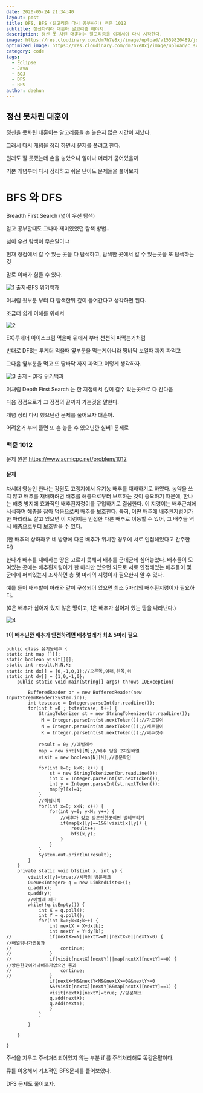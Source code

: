 ```yaml
---
date: 2020-05-24 21:34:40
layout: post
title: DFS, BFS (알고리즘 다시 공부하기) 백준 1012
subtitle: 정신차려라 대훈아 알고리즘 해야지.
description: 정신 못 차린 대훈이는 알고리즘을 이제서야 다시 시작한다.
image: https://res.cloudinary.com/dm7h7e8xj/image/upload/v1559820489/js-code_n83m7a.jpg
optimized_image: https://res.cloudinary.com/dm7h7e8xj/image/upload/c_scale,w_380/v1559820489/js-code_n83m7a.jpg
category: code
tags:
  - Eclipse
  - Java
  - BOJ
  - DFS
  - BFS
author: daehun
---
```



## 정신 못차린 대훈이

정신을 못차린 대훈이는 알고리즘을 손 놓은지 많은 시간이 지났다.

그래서 다시 개념을 정리 하면서 문제를 풀려고 한다.

원래도 잘 못했는데 손을 놓았으니 얼마나 머리가 굳어있을까

기본 개념부터 다시 정리하고 쉬운 난이도 문제들을 풀어보자

# BFS 와 DFS

Breadth First Search (넓이 우선 탐색)

알고 공부할때도 그나마 재미있었던 탐색 방법..

넓이 우선 탐색이 무슨말이냐

현재 정점에서 갈 수 있는 곳을 다 탐색하고, 탐색한 곳에서 갈 수 있는곳을 또 탐색하는것

말로 이해가 힘들 수 있다.

![1](../assets/img/work/BFS1.gif)
출저-BFS 위키백과

이처럼 윗부분 부터 다 탐색한뒤 깊이 들어간다고 생각하면 된다.

조금더 쉽게 이해를 위해서

![2](../assets/img/work/투게더1.jpg)

EX)투게더 아이스크림 먹을때 위에서 부터 천천히 파먹는거처럼

반대로 DFS는 투게더 먹을때 옆부분을 먹는게아니라 땅바닥 보일때 까지 파먹고

그다음 옆부분을 먹고 또 땅바닥 까지 파먹고 이렇게 생각하자.

![3](../assets/img/work/DFS1.gif)
출저 - DFS 위키백과

이처럼 Depth First Search 는 한 지점에서 깊이 갈수 있는곳으로 다 간다음

다음 정점으로가 그 정점의 끝까지 가는것을 말한다.

개념 정리 다시 했으닌깐 문제를 풀어보자 대훈아.

어려운거 부터 풀면 또 손 놓을 수 있으닌깐 실버1 문제로

### 백준 1012

문제 원본 https://www.acmicpc.net/problem/1012

#### 문제 
차세대 영농인 한나는 강원도 고랭지에서 유기농 배추를 재배하기로 하였다. 농약을 쓰지 않고 배추를 재배하려면 배추를 해충으로부터 보호하는 것이 중요하기 때문에, 한나는 해충 방지에 효과적인 배추흰지렁이를 구입하기로 결심한다. 이 지렁이는 배추근처에 서식하며 해충을 잡아 먹음으로써 배추를 보호한다. 특히, 어떤 배추에 배추흰지렁이가 한 마리라도 살고 있으면 이 지렁이는 인접한 다른 배추로 이동할 수 있어, 그 배추들 역시 해충으로부터 보호받을 수 있다.

(한 배추의 상하좌우 네 방향에 다른 배추가 위치한 경우에 서로 인접해있다고 간주한다)

한나가 배추를 재배하는 땅은 고르지 못해서 배추를 군데군데 심어놓았다. 배추들이 모여있는 곳에는 배추흰지렁이가 한 마리만 있으면 되므로 서로 인접해있는 배추들이 몇 군데에 퍼져있는지 조사하면 총 몇 마리의 지렁이가 필요한지 알 수 있다.

예를 들어 배추밭이 아래와 같이 구성되어 있으면 최소 5마리의 배추흰지렁이가 필요하다.

(0은 배추가 심어져 있지 않은 땅이고, 1은 배추가 심어져 있는 땅을 나타낸다.)

![4](../assets/img/work/백준배추1.PNG)

#### 1이 배추닌깐 배추가 안전하려면 배추벌레가 최소 5마리 필요

```
public class 유기농배추 {
static int map [][];
static boolean visit[][];
static int result,M,N,K;
static int dx[] = {0,-1,0,1};//오른쪽,아래,왼쪽,위
static int dy[] = {1,0,-1,0};
	public static void main(String[] args) throws IOException{
		
		BufferedReader br = new BufferedReader(new InputStreamReader(System.in));
		int testcase = Integer.parseInt(br.readLine());
		for(int t =0 ; t<testcase; t++) {
			StringTokenizer st = new StringTokenizer(br.readLine());
			 M = Integer.parseInt(st.nextToken());//가로길이
			 N = Integer.parseInt(st.nextToken());//세로길이
			 K = Integer.parseInt(st.nextToken());//배추갯수		
			
			result = 0; //에벌레수
			map = new int[N][M];//배추 담을 2차원배열
			visit = new boolean[N][M];//방문확인
			
			for(int k=0; k<K; k++) {
				st = new StringTokenizer(br.readLine());
				int x = Integer.parseInt(st.nextToken());
				int y = Integer.parseInt(st.nextToken());
				map[y][x]=1;
			}
			//작업시작
			for(int x=0; x<N; x++) {
				for(int y=0; y<M; y++) {
					//배추가 있고 방문안한곳이면 벌레뿌리기
					if(map[x][y]==1&&!visit[x][y]) {
						result++;
						bfs(x,y);
					}
				}
			}
			System.out.println(result);
		}
	}
	private static void bfs(int x, int y) {
		visit[x][y]=true;//시작점 방문체크
		Queue<Integer> q = new LinkedList<>();
		q.add(x);
		q.add(y);
		//애벌레 체크
		while(!q.isEmpty()) {
			int X = q.poll();
			int Y = q.poll();
			for(int k=0;k<4;k++) {
				int nextX = X+dx[k];
				int nextY = Y+dy[k];
//				if(nextX>=N||nextY>=M||nextX<0||nextY<0) {
//배열밖나가면통과
//					continue;
//				}
//				if(visit[nextX][nextY]||map[nextX][nextY]==0) {
//방문한곳이거나배추가없으면 통과
//					continue;
//				}
				if(nextX<N&&nextY<M&&nextX>=0&&nextY>=0
				&&!visit[nextX][nextY]&&map[nextX][nextY]==1) {				
				visit[nextX][nextY]=true; //방문체크
				q.add(nextX);
				q.add(nextY);
				}
			}
			
		}
		
	}

}
```
주석을 지우고 주석처리되어있지 않는 부분 if 를 주석처리해도 똑같은말이다.

큐를 이용해서 기초적인 BFS문제를 풀어보았다.

DFS 문제도 풀어보자.